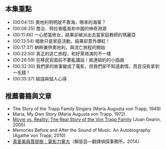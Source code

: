 ---
---


## 本集重點

* (00:04:13) 奧地利明明就不靠海，哪來的海軍？
* (00:06:25) 喬治．特拉普艦長和中國的神奇淵源
* (00:11:46) 一心想當修女，結果卻被派出去當家庭教師的瑪麗亞
* (00:13:54) 唱歌只是家庭活動，結果卻意外爆紅！
* (00:17:37) 納粹兼併奧地利，與流亡旅程的開始
* (00:22:50) 真正的逃亡旅程，和好萊塢演的不一樣
* (00:26:59) 在移民官面前不要亂講話！抵達紐約的小插曲
* (00:32:30) 我們家的故事變成了電影，但我們卻不知道劇情，而且沒有拿到一毛錢！
* (00:35:37) 結語與個人心得

## 推薦書籍與文章

* The Story of the Trapp Family Singers (Maria Augusta von Trapp, 1949)
* Maria, My Own Story (Maria Augusta von Trapp, 1972)
* [Movie vs. Reality: The Real Story of the Von Trapp Family](https://www.archives.gov/publications/prologue/2005/winter/von-trapps-html) (Joan Gearin, 2005)
* Memories Before and After the Sound of Music: An Autobiography (Agathe von Trapp, 2010)
* [真善美與菩提樹：電影力量大](http://tysharon.blogspot.com/2014/09/blog-post.html)（賴慈芸—翻譯偵探事務所，2014）

